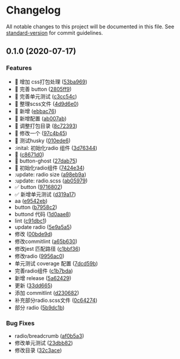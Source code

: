 # Changelog

All notable changes to this project will be documented in this file. See [standard-version](https://github.com/conventional-changelog/standard-version) for commit guidelines.

## 0.1.0 (2020-07-17)


### Features

* :art: 增加 css打包处理 ([53ba969](https://github.com/Braveheartforyou/vue-teamplete/commit/53ba969db23f0893b8a30f5cca0116e93c6b973a))
* :art: 完善 button ([2805ff9](https://github.com/Braveheartforyou/vue-teamplete/commit/2805ff95b20ad34cb32606109a18a34fb419d530))
* :art: 完善单元测试 ([c3cc54c](https://github.com/Braveheartforyou/vue-teamplete/commit/c3cc54cf3927d2ee48e0acd707170d0f01e01132))
* :art: 整理scss文件 ([4d9d6e0](https://github.com/Braveheartforyou/vue-teamplete/commit/4d9d6e02dcc42ef50003528bc3a4a3cba685f99e))
* :art: 新增 ([ebbac76](https://github.com/Braveheartforyou/vue-teamplete/commit/ebbac7617fe3fa7be30bdb9cdbe7ee2c45e4c3b6))
* :art: 新增配置 ([ab007ab](https://github.com/Braveheartforyou/vue-teamplete/commit/ab007ab0c093b18f3f1965654bd29420496830db))
* :art: 调整打包目录 ([8c72393](https://github.com/Braveheartforyou/vue-teamplete/commit/8c72393784d9e66ddbcc44ca7f7030e1fa361400))
* :bug: 修改一个 ([97c4b45](https://github.com/Braveheartforyou/vue-teamplete/commit/97c4b45a70221d5c7f61edb5e34ed9eb05b66849))
* :bug: 测试husky ([010ede6](https://github.com/Braveheartforyou/vue-teamplete/commit/010ede66ac215e81bc7064183997d826ea796645))
* :inital: 初始化radio 组件 ([3d76344](https://github.com/Braveheartforyou/vue-teamplete/commit/3d76344bb4d91ebe1cf04d58160d8539603f38e1))
* :lipstick: ([c8671d0](https://github.com/Braveheartforyou/vue-teamplete/commit/c8671d0d4d2c932a96bd348e8024f42651d35feb))
* :lipstick: button-ghost ([27dab75](https://github.com/Braveheartforyou/vue-teamplete/commit/27dab75aea3b01ac62ef5704c29badb90c3ca415))
* :seedling: 初始化radio组件 ([7424e34](https://github.com/Braveheartforyou/vue-teamplete/commit/7424e348148a6f23aeed17e686f10df828dfd8b5))
* :update: radio size ([a98eb9a](https://github.com/Braveheartforyou/vue-teamplete/commit/a98eb9a042a1a4fd332e212c29f9475b9d0b6faa))
* :update: radio.scss ([ab05979](https://github.com/Braveheartforyou/vue-teamplete/commit/ab05979b56de560d75299c7be28ded9685f0d46a))
* :white_check_mark: button ([9716802](https://github.com/Braveheartforyou/vue-teamplete/commit/97168027bbc29417fce581ce4a6dbd550e8c0238))
* :white_check_mark: 新增单元测试 ([d319a17](https://github.com/Braveheartforyou/vue-teamplete/commit/d319a17291f37120d2a8967a6a7bae8ab6ade210))
* aa ([e9542eb](https://github.com/Braveheartforyou/vue-teamplete/commit/e9542eb6a29fb5e7050088c9987e6b49602f85af))
* button ([b7958c2](https://github.com/Braveheartforyou/vue-teamplete/commit/b7958c2ac60cad1fdebf48544429ed8240756388))
* buttond 代码 ([1d0aae8](https://github.com/Braveheartforyou/vue-teamplete/commit/1d0aae81698973412713f4da8a7b58d3e0d2809c))
* lint ([c91dbc1](https://github.com/Braveheartforyou/vue-teamplete/commit/c91dbc1406994c4aa8aad197e115909086b73ff3))
* update radio ([5e9a5a5](https://github.com/Braveheartforyou/vue-teamplete/commit/5e9a5a5e0869506871f2623f238c89f6a5b45d2c))
* 修改 ([00bde9d](https://github.com/Braveheartforyou/vue-teamplete/commit/00bde9dbcec13e74cffa04e26df57c27c71eb1f1))
* 修改commitlint ([a65b630](https://github.com/Braveheartforyou/vue-teamplete/commit/a65b63065d22a48ea1847cbbc270ce0bb9fc33d4))
* 修改jest 匹配路径 ([c1bbf36](https://github.com/Braveheartforyou/vue-teamplete/commit/c1bbf36e3a7d28ca55c4ec3397dd44f89bc05378))
* 修改radio ([9956ac0](https://github.com/Braveheartforyou/vue-teamplete/commit/9956ac06178f37a2b3a01d22a2431abaa59a9ae2))
* 单元测试 coverage 配置 ([7dcd59b](https://github.com/Braveheartforyou/vue-teamplete/commit/7dcd59bca08327303dd2741888f751240d5829f9))
* 完善radio组件 ([c1b7bda](https://github.com/Braveheartforyou/vue-teamplete/commit/c1b7bdaa56adf9d2b177be1c90ed6fa7de754b1e))
* 新增 release ([5a62429](https://github.com/Braveheartforyou/vue-teamplete/commit/5a62429ed6d719238473f30199de1da29504d0d5))
* 更新 ([33dd665](https://github.com/Braveheartforyou/vue-teamplete/commit/33dd6653fcce8ba7c1e06d478e78fa89573d6326))
* 添加 commitlint ([d230682](https://github.com/Braveheartforyou/vue-teamplete/commit/d2306820b85e514a49c538e859f62ce20ed0cbac))
* 补充部分radio.scss文件 ([0c64274](https://github.com/Braveheartforyou/vue-teamplete/commit/0c642748c06129b446d25f0a7c0ffb76658cdc2b))
* 部分 radio ([5b9dc1b](https://github.com/Braveheartforyou/vue-teamplete/commit/5b9dc1b5450c12f83302ff26a52bebb74939c5f0))


### Bug Fixes

* radio/breadcrumb ([af0b5a3](https://github.com/Braveheartforyou/vue-teamplete/commit/af0b5a360398e89762ba433c46c62f9660aa0133))
* 修改单元测试 ([23dbb82](https://github.com/Braveheartforyou/vue-teamplete/commit/23dbb82977d7b4613ec735bbaf1c24ea98c8e179))
* 修改目录 ([32c3ace](https://github.com/Braveheartforyou/vue-teamplete/commit/32c3ace46f89a7a37abe1615accc51a41f6dfb8e))
